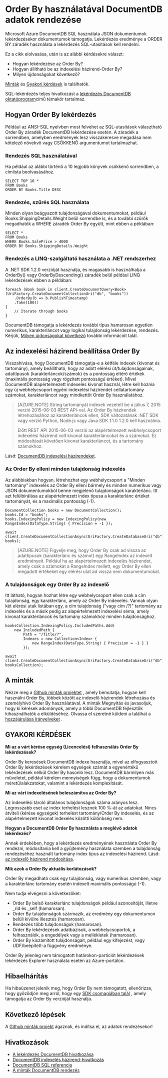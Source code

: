 <properties 
    pageTitle="Order By használatával DocumentDB adatok rendezése |} Microsoft Azure" 
    description="Megtudhatja, hogyan használható ORDER BY DocumentDB lekérdezések LINQ és az SQL és ORDER BY lekérdezések az indexelési házirend megadása." 
    services="documentdb" 
    authors="arramac" 
    manager="jhubbard" 
    editor="cgronlun" 
    documentationCenter=""/>

<tags 
    ms.service="documentdb" 
    ms.workload="data-services" 
    ms.tgt_pltfrm="na" 
    ms.devlang="na" 
    ms.topic="article" 
    ms.date="10/03/2016" 
    ms.author="arramac"/>

# <a name="sorting-documentdb-data-using-order-by"></a>Order By használatával DocumentDB adatok rendezése
Microsoft Azure DocumentDB SQL használata JSON dokumentumok lekérdezésekor dokumentumok támogatja. Lekérdezés eredménye a ORDER BY záradék használata a lekérdezés SQL-utasítások kell rendelni.

Ez a cikk elolvasása, után is az alábbi kérdésekre választ: 

- Hogyan lekérdezése az Order By?
- Hogyan állítható be az indexelési házirend-Order By?
- Milyen újdonságokat következő?

[Minták](#samples) és [Gyakori kérdések](#faq) is találhatók.

SQL-lekérdezés teljes hivatkozást a [lekérdezés DocumentDB oktatóprogram](documentdb-sql-query.md)című témakör tartalmaz.

## <a name="how-to-query-with-order-by"></a>Hogyan Order By lekérdezés
Például az ANSI-SQL nyelvben most felvehet az SQL-utasítások választható Order By záradék DocumentDB lekérdezése esetén. A záradék a sorrendben, amelyben eredmények lesz visszakeresve megadása nem kötelező növekvő vagy CSÖKKENŐ argumentumot tartalmazhat. 

### <a name="ordering-using-sql"></a>Rendezés SQL használatával
Ha például az alábbi történő a 10 legjobb könyvek csökkenő sorrendben, a címlista beolvasásához. 

    SELECT TOP 10 * 
    FROM Books 
    ORDER BY Books.Title DESC

### <a name="ordering-using-sql-with-filtering"></a>Rendezés, szűrés SQL használata
Minden olyan beágyazott tulajdonságával dokumentumokat, például Books.ShippingDetails.Weight belül sorrendbe is, és a további szűrők megadhatók a WHERE záradék Order By együtt, mint ebben a példában:

    SELECT * 
    FROM Books 
    WHERE Books.SalePrice > 4000
    ORDER BY Books.ShippingDetails.Weight

### <a name="ordering-using-the-linq-provider-for-net"></a>Rendezés a LINQ-szolgáltató használata a .NET rendszerhez
A .NET SDK 1.2.0 verzióját használja, és magasabb is használhatja a OrderBy() vagy OrderByDescending() záradék belül például LINQ lekérdezések ebben a példában:

    foreach (Book book in client.CreateDocumentQuery<Book>(UriFactory.CreateDocumentCollectionUri("db", "books"))
        .OrderBy(b => b.PublishTimestamp)
        .Take(100))
    {
        // Iterate through books
    }

DocumentDB támogatja a lekérdezés további típus hamarosan egyetlen numerikus, karakterláncot vagy logikai tulajdonság lekérdezése, rendezés. Kérjük, [Milyen újdonságokat következő](#Whats_coming_next) további információt talál.

## <a name="configure-an-indexing-policy-for-order-by"></a>Az indexelési házirend beállítása Order By

Visszahívása, hogy DocumentDB támogatja-e a kétféle indexek (kivonat és tartomány), amely beállítható, hogy az adott elérési út/tulajdonságainak, adattípusok (karakterláncok/számok) és a pontosság eltérő értékek (maximális pontosság vagy rögzített pontosságú értéket). Mivel DocumentDB alapértelmezett indexelés kivonat használ, létre kell hoznia egy új webhelycsoport egyéni indexelési házirendet cellatartomány számokat, karakterláncot vagy mindkettőt Order By használatához. 

>[AZURE.NOTE] String tartományát indexek vezetett be a július 7, 2015 verzió 2015-06-03 REST API-val. Az Order By házirendek létrehozásához az karakterláncok ellen, SDK változatának .NET SDK vagy verzió Python, Node.js vagy Java SDK 1.1.0 1.2.0 kell használnia.
>
>Előtt REST API 2015-06-03 verzió az alapértelmezett webhelycsoport indexelési házirend volt kivonat karakterláncokat és a számokat. Ez módosítását követően kivonat karakterláncot, és a tartomány számokhoz. 

Lásd: [DocumentDB indexelési házirendeket](documentdb-indexing-policies.md).

### <a name="indexing-for-order-by-against-all-properties"></a>Az Order By elleni minden tulajdonság indexelés
Az alábbiakban hogyan, létrehozhat egy webhelycsoport a "Minden tartomány" indexelés az Order By elleni bármely és minden numerikus vagy JSON dokumentumokból benne megjelenő tulajdonságok karakterlánc. Itt azt felülbírálása az alapértelmezett index típusa a karakterlánc értéket tartományát, és a maximális pontosság (-1).
                   
    DocumentCollection books = new DocumentCollection();
    books.Id = "books";
    books.IndexingPolicy = new IndexingPolicy(new RangeIndex(DataType.String) { Precision = -1 });
    
    await client.CreateDocumentCollectionAsync(UriFactory.CreateDatabaseUri("db"), books);  

>[AZURE.NOTE] Figyelje meg, hogy Order By csak ad vissza az adattípusok (karakterlánc és számot) egy RangeIndex az indexelt eredményeit. Például ha az alapértelmezett indexelés házirendet, amely csak a számokat a RangeIndex mellett, egy Order By ellen megadott értékeket egy elérési utat ad vissza nem dokumentumokat.

### <a name="indexing-for-order-by-for-a-single-property"></a>A tulajdonságok egy Order By az indexelő
Itt látható, hogyan hozhat létre egy webhelycsoport ellen csak a cím tulajdonság, egy karakterlánc, amely az Order By indexelés. Vannak olyan két elérési utak listában egy, a cím tulajdonság ("vagy cím /?)" tartomány az indexelés és a másik pedig az alapértelmezett indexelési séma, amely kivonat karakterláncok és tartomány számokhoz minden tulajdonsághoz.                    
    
    booksCollection.IndexingPolicy.IncludedPaths.Add(
        new IncludedPath { 
            Path = "/Title/?", 
            Indexes = new Collection<Index> { 
                new RangeIndex(DataType.String) { Precision = -1 } } 
            });
    
    await client.CreateDocumentCollectionAsync(UriFactory.CreateDatabaseUri("db"), booksCollection);  


## <a name="samples"></a>A minták
Nézze meg a [Github minták projektet](https://github.com/Azure/azure-documentdb-dotnet/tree/master/samples/code-samples/Queries) , amely bemutatja, hogyan kell használni Order By, többek között az indexelő házirendek létrehozása és személyhívó Order By használatával. A minták Megnyitás és javasoljuk, hogy ki kérések adományok, amely a többi DocumentDB fejlesztők kihasználhatók a elküldéséhez. Olvassa el szeretné küldeni a találhat a [hozzájárulása irányelveket](https://github.com/Azure/azure-documentdb-net/blob/master/Contributing.md) .  

## <a name="faq"></a>GYAKORI KÉRDÉSEK

**Mi az a várt kérése egység (Licencelési) felhasználás Order By lekérdezések?**

Order By keresések DocumentDB indexe használja, mivel az elfogyasztott Order By lekérdezések kérelem egységek számát a egyenértékű lekérdezések nélkül Order By hasonló lesz. DocumentDB bármilyen más műveletet, például kérelem mennyiségek függ, hogy a dokumentumok méretű/alakzatokat, valamint a lekérdezés komplexitását. 


**Mi az várt indexelésének beleszámítva az Order By?**

Az indexelési tároló általános tulajdonságok száma arányos lesz. Legrosszabb eset az index terhelést lesznek 100 %-át az adatokat. Nincs átviteli (kérése egységek) terhelést tartomány/Order By indexelés, és az alapértelmezett kivonat indexelés közötti különbség nem.

**Hogyan a DocumentDB Order By használata a meglévő adatok lekérdezés?**

Annak érdekében, hogy a lekérdezés eredményének használata Order By rendezni, módosítania kell a gyűjtemény használata szemben a tulajdonság rendezéséhez használt tartomány index típus az indexelési házirend. Lásd: [az indexelő házirend módosítása](documentdb-indexing-policies.md#modifying-the-indexing-policy-of-a-collection). 

**Mik azok a Order By aktuális korlátozások?**

Order By megadható csak egy tulajdonság, vagy numerikus szemben, vagy a karakterlánc tartomány esetén indexelt maximális pontosságú (-1).

Nem tudja elvégezni a következőket:
 
- Order By belső karakterlánc tulajdonságok például azonosítóját, illetve _rid és _self (hamarosan).
- Order By tulajdonságok származik, az eredmény egy dokumentumon belüli kívülre illesztés (hamarosan).
- Rendezés több tulajdonságok (hamarosan).
- Order By lekérdezések adatbázisok, a webhelycsoportok, a felhasználók, a engedélyek vagy a mellékletek (hamarosan).
- Order By kiszámított tulajdonságait, például egy kifejezést, vagy UDF/beépített-a függvény eredménye.

Order By jelenleg nem támogatott határokon-partíciót lekérdezések lekérdezés Explorer használata esetén az Azure-portálon.

## <a name="troubleshooting"></a>Hibaelhárítás

Ha hibaüzenet jelenik meg, hogy Order By nem támogatott, ellenőrizze, hogy győződjön meg arról, hogy egy [SDK csomagjában talál](documentdb-sdk-dotnet.md) , amely támogatja az Order By verzióját használja. 

## <a name="next-steps"></a>Következő lépések

A [Github minták projekt](https://github.com/Azure/azure-documentdb-dotnet/tree/master/samples/code-samples/Queries) ágaznak, és indítsa el, az adatok rendezésekor! 

## <a name="references"></a>Hivatkozások
* [A lekérdezés DocumentDB hivatkozása](documentdb-sql-query.md)
* [DocumentDB indexelés házirend-hivatkozás](documentdb-indexing-policies.md)
* [DocumentDB SQL referencia](https://msdn.microsoft.com/library/azure/dn782250.aspx)
* [A minták DocumentDB rendezés](https://github.com/Azure/azure-documentdb-dotnet/tree/master/samples/code-samples/Queries)
 

